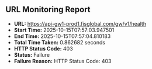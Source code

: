 ## URL Monitoring Report

- **URL:** https://api-gw1-prod1.fisglobal.com/gw/v1/health
- **Start Time:** 2025-10-15T07:57:03.947501
- **End Time:** 2025-10-15T07:57:04.810183
- **Total Time Taken:** 0.862682 seconds
- **HTTP Status Code:** 403
- **Status:** Failure
- **Failure Reason:** HTTP Status Code: 403
